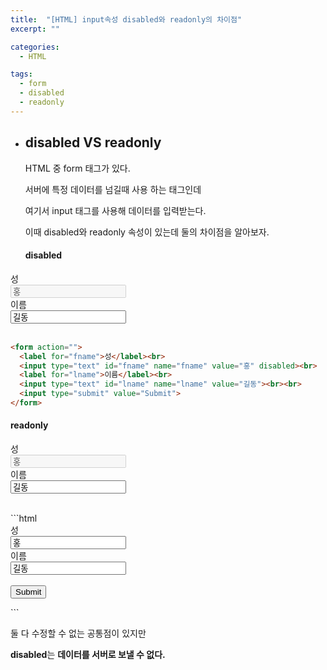 ```yaml
---
title:  "[HTML] input속성 disabled와 readonly의 차이점"
excerpt: ""

categories:
  - HTML

tags:
  - form
  - disabled
  - readonly
---
```


- ## disabled VS readonly

  HTML 중 form 태그가 있다.

  서버에 특정 데이터를 넘길때 사용 하는 태그인데

  여기서 input 태그를 사용해 데이터를 입력받는다.

  이때 disabled와 readonly 속성이 있는데 둘의 차이점을 알아보자.

  #### disabled

  <form action="">
<label for="lname">성</label><br>
    <input type="text" id="lname" name="lname" value="홍" disabled><br>
  <label for="fname">이름</label><br>
    <input type="text" id="fname" name="fname" value="길동"><br><br>
  </form>
  
  ```html
  <form action="">
    <label for="fname">성</label><br>
    <input type="text" id="fname" name="fname" value="홍" disabled><br>
    <label for="lname">이름</label><br>
    <input type="text" id="lname" name="lname" value="길동"><br><br>
    <input type="submit" value="Submit">
  </form>
  ```
  
  
  
  
  #### readonly
  
  <form action="">
    <label for="fname">성</label><br>
    <input type="text" id="fname" name="fname" value="홍" disabled><br>
    <label for="lname">이름</label><br>
    <input type="text" id="lname" name="lname" value="길동"><br><br>
  </form>
  ```html
  <form action="">
    <label for="fname">성</label><br>
    <input type="text" id="fname" name="fname" value="홍" readonly><br>
    <label for="lname">이름</label><br>
    <input type="text" id="lname" name="lname" value="길동"><br><br>
    <input type="submit" value="Submit">
  </form>
  ```
  
  <br>
  
  둘 다 수정할 수 없는 공통점이 있지만
  
  **disabled**는 **데이터를 서버로 보낼 수 없다.**

